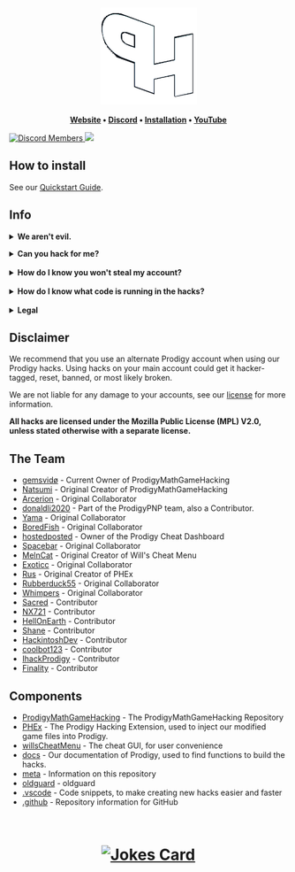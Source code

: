 <h1 align="center">
	<a href="https://github.com/ProdigyPNP/ProdigyMathGameHacking/blob/master/meta/wiki/QUICKSTART.md">
		<img align="center"
			width="175"
			alt="Prodigy Math Game Hacking"
			src="/.github/fixedlogo.png?raw=true">
	</a>
</h1>


  
		
<p align="center">
	<strong>
		<a href="https://prodigypnp.github.io/">Website</a>
		•
		<a href="https://dsc.gg/ProdigyPNP">Discord</a>
		•
		<a href="https://github.com/ProdigyPNP/ProdigyMathGameHacking/blob/master/meta/wiki/QUICKSTART.md">Installation</a>
		•
		<a href="https://www.youtube.com/channel/UC9Q8ocvTML4jKYWbNbQHrGw">YouTube</a>
	</strong>
</p>

	
<a href="https://dsc.gg/ProdigyPNP">
	<img alt="Discord Members" src="https://img.shields.io/discord/962479557439549450.svg?color=7289da&label=Discord&logo=discord&style=flat-square">
</a>

<a href="../../pulse">
	<img src="https://img.shields.io/github/commit-activity/m/ProdigyPNP/ProdigyMathGameHacking?style=flat-square">
</a>

<p/>



## How to install

See our [Quickstart Guide](https://github.com/ProdigyPNP/ProdigyMathGameHacking/blob/master/meta/wiki/QUICKSTART.md).

## Info

<details>
<summary><b>We aren't evil.</b></summary>
<br>
We aren't evil. Everything is open source, forever free, and without ads.

We're not trying to break the game because we're evil. We wanted to help Prodigy become more secure, but they've ignored our emails and our requests to talk. They've even gone as far as to ban a user from their official Zendesk.

Because of that, we're publicly showing hacks! To be honest, it's just fun ;)

All of our hacks are open source, and free. No paywalls, no ads, and no viruses.
</details>


<p/>


<details>
<summary><b>Can you hack for me?</b></summary>
<p>We're not going to hack your account for you for security reasons.
Giving someone else your credentials allows them to mess around on your account.
Even worse, anyone with your credentials could potentially log into your actual email.</p>
</details>


<br>


<details>
<summary><b>How do I know you won't steal my account?</b></summary>
<p>
Of course, with trusting any hacks, comes the risk that we're actually bad actors that will steal all your info.
It's impossible to prove with absolute certainty to anyone reading this that we aren't bad faith, but we open source our things.
</p>

<b>We do not want your account.</b>

<p><i>But what if you steal my personal info?</i>
We do not want your personal info. Please do not share it. Even if we wanted to, there's not much we could do with it. "Wow, John Doe is in 5th grade and has mastered fractions!"</p>
</details>


<br>


<details>
<summary><b>How do I know what code is running in the hacks?</b></summary>
<p>Our code is open source, and you're always free to read any of it. If you have trouble understanding what a certain thing does, feel free to ask any of the administrators on our Discord.</p>
</details>


<br>


<details>
<summary><b>Legal</b></summary>
<p>If you have any legal problems to us, please email <a href = "mailto:prodigypnp@gmail.com">ProdigyPNP@gmail.com</a></p>
</details>



## Disclaimer

We recommend that you use an alternate Prodigy account when using our Prodigy hacks.
Using hacks on your main account could get it hacker-tagged, reset, banned, or most likely broken.

We are not liable for any damage to your accounts, see our [license](../../blob/master/LICENSE.txt) for more information.

**All hacks are licensed under the Mozilla Public License (MPL) V2.0, unless stated otherwise with a separate license.**


## The Team

- [gemsvidø](https://github.com/afkvido) - Current Owner of ProdigyMathGameHacking
- [Natsumi](https://github.com/PatheticMustan) - Original Creator of ProdigyMathGameHacking
- [Arcerion](https://github.com/ArcerionDev) - Original Collaborator
- [donaldli2020](https://github.com/donaldli2020) - Part of the ProdigyPNP team, also a Contributor.
- [Yama](https://github.com/vibinyama) - Original Collaborator
- [BoredFish](https://github.com/BoredFishRE) - Original Collaborator
- [hostedposted](https://github.com/hostedposted) - Owner of the Prodigy Cheat Dashboard
- [Spacebar](https://github.com/00100000) - Original Collaborator
- [MelnCat](https://github.com/MelnCat) - Original Creator of Will's Cheat Menu
- [Exoticc](https://github.com/Exoticc) - Original Collaborator
- [Rus](https://github.com/UntrustableRus) - Original Creator of PHEx
- [Rubberduck55](https://github.com/Rubberduck55) - Original Collaborator
- [Whimpers](https://github.com/KryptoCrash) - Original Collaborator
- [Sacred](https://github.com/sacredofficial) - Contributor
- [NX721](https://github.com/NX721) - Contributor
- [HellOnEarth](https://github.com/hellonearth311) - Contributor
- [Shane](https://github.com/Shane-CS) - Contributor
- [HackintoshDev](https://github.com/Hackintosh-dev) - Contributor
- [coolbot123](https://github.com/coolbot123) - Contributor
- [IhackProdigy](https://github.com/IhackProdigy) - Contributor
- [Finality](https://github.com/TheFinality) - Contributor



## Components

- [ProdigyMathGameHacking](../..) - The ProdigyMathGameHacking Repository
- [PHEx](../../tree/master/PHEx) - The Prodigy Hacking Extension, used to inject our modified game files into Prodigy.
- [willsCheatMenu](../../tree/master/willsCheatMenu) - The cheat GUI, for user convenience
- [docs](../../tree/master/docs) - Our documentation of Prodigy, used to find functions to build the hacks.
- [meta](../../tree/master/meta) - Information on this repository
- [oldguard](../../tree/master/oldguard) - oldguard
- [.vscode](../../tree/master/.vscode) - Code snippets, to make creating new hacks easier and faster
- [.github](../../tree/master/.github) - Repository information for GitHub
  
<br>

<h1 align="center">
<a href = "https://dsc.gg/ProdigyPNP"><img src="https://readme-jokes.vercel.app/api" alt="Jokes Card"/></a>
	</h1>